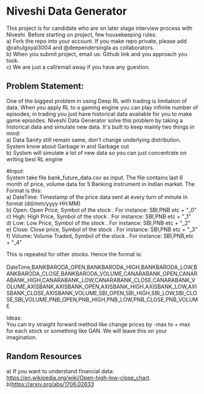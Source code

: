 # Niveshi Data Generator
This project is for candidate who are on later stage interview process with Niveshi. Before starting on project, few housekeeping rules:
<br>a) Fork the repo into your account. If you make repo private, please add @rahulgoyal3004 and @deependersingla as collaborators.<br>
b) When you submit project, email us: Github link and you approach you took.<br>
c) We are just a call/email away if you have any guestion.
<br>


## Problem Statement:
One of the biggest problem in using Deep RL with trading is limitation of data. When you apply RL to a gaming engine you can play infinite number of episodes, in trading you just have historical data available for you to make game episodes. Niveshi Data Generator solve this problem by taking a historical data and simulate new data. It's built to keep mainly two things in mind: <br>
a) Data Sanity still remain same, don't change underlying distribution. System know about Garbage in and Garbage out<br>
b) System will simulate a lot of new data so you can just concentrate on writing best RL engine

#Input:<br>
System take file bank_future_data.csv as input. The file contains last 6 month of price, volume data for 5 Banking instrument in Indian market. The Format is this:<br>
a) DateTime: Timestamp of the price data sent at every turn of minute in format (dd/mm/yyyy HH:MM)<br>
b) Open: Open Price, Symbol of the stock . For instance: SBI,PNB etc + "_0"<br>
c) High: High Price,  Symbol of the stock . For instance: SBI,PNB etc + "_1"<br>
d) Low: Low Price,  Symbol of the stock . For instance: SBI,PNB etc + "_2"<br>
e) Close: Close price,  Symbol of the stock . For instance: SBI,PNB etc + "_3"<br>
f) Volume: Volume Traded,  Symbol of the stock . For instance: SBI,PNB,etc + "_4"<br>

This is repeated for other stocks. Hence the format is:<br><br>
DateTime,BANKBARODA_OPEN,BANKBARODA_HIGH,BANKBARODA_LOW,BANKBARODA_CLOSE,BANKBARODA_VOLUME,CANARABANK_OPEN,CANARABANK_HIGH,CANARABANK_LOW,CANARABANK_CLOSE,CANARABANK_VOLUME,AXISBANK,AXISBANK_OPEN,AXISBANK_HIGH,AXISBANK_LOW,AXISBANK_CLOSE,AXISBANK_VOLUME,SBI_OPEN,SBI_HIGH,SBI_LOW,SBI_CLOSE,SBI_VOLUME,PNB_OPEN,PNB_HIGH,PNB_LOW,PNB_CLOSE,PNB_VOLUME


Ideas:<br> You can try straight forward method like change prices by -max to + max for each stock or something like GAN. We will leave this on your imagination. 

## Random Resources <br>
a) If you want to understand financial data: https://en.wikipedia.org/wiki/Open-high-low-close_chart. <br>
b)https://arxiv.org/abs/1706.02633<br>